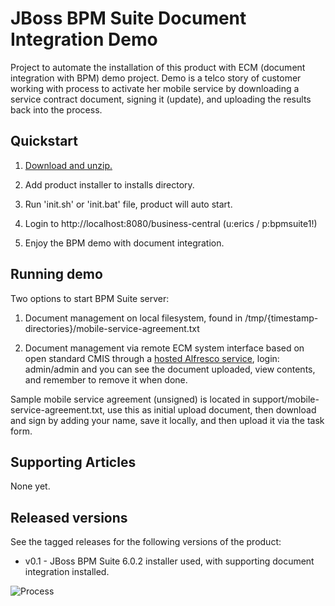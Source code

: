 JBoss BPM Suite Document Integration Demo 
=========================================

Project to automate the installation of this product with ECM (document integration with BPM) demo project. Demo is a telco story of
customer working with process to activate her mobile service by downloading a service contract document, signing it (update), and
uploading the results back into the process.

Quickstart
----------

1. [Download and unzip.](https://github.com/eschabell/bpms-ecm-demo/archive/master.zip)

2. Add product installer to installs directory.

3. Run 'init.sh' or 'init.bat' file, product will auto start.

4. Login to http://localhost:8080/business-central  (u:erics / p:bpmsuite1!)

5. Enjoy the BPM demo with document integration.


Running demo
------------
Two options to start BPM Suite server:

   1. Document management on local filesystem, found in /tmp/{timestamp-directories}/mobile-service-agreement.txt

   2. Document management via remote ECM system interface based on open standard CMIS through a [hosted Alfresco service](http://tinyurl.com/cmis-demo),
      login: admin/admin and you can see the document uploaded, view contents, and remember to remove it when done.

Sample mobile service agreement (unsigned) is located in support/mobile-service-agreement.txt, use this as initial upload document, 
then download and sign by adding your name, save it locally, and then upload it via the task form.


Supporting Articles
-------------------
None yet.


Released versions
-----------------

See the tagged releases for the following versions of the product:

- v0.1 - JBoss BPM Suite 6.0.2 installer used, with supporting document integration installed. 

![Process](https://github.com/eschabell/bpms-ecm-demo/blob/master/support/mobile-activation-process.png?raw=true)
